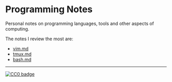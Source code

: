 # Programming Notes

Personal notes on programming languages, tools and other aspects of computing.

The notes I review the most are:

* [vim.md](https://github.com/palpen/ProgrammingNotes/blob/master/vim.md)
* [tmux.md](https://github.com/palpen/ProgrammingNotes/blob/master/tmux.m )
* [bash.md](https://github.com/palpen/ProgrammingNotes/blob/master/unix/bash.md)

---

[![CC0 badge](http://i.creativecommons.org/p/zero/1.0/88x31.png)](http://creativecommons.org/publicdomain/zero/1.0/)

